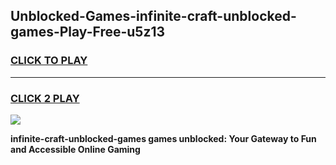 
## Unblocked-Games-infinite-craft-unblocked-games-Play-Free-u5z13
<h3>
<a href="https://premium76.site?title=infinite-craft-unblocked-games&ref=10A">CLICK TO PLAY</a></h3>
<hr>

<h3>
<a href="https://premium76.site?title=infinite-craft-unblocked-games&ref=10A">CLICK 2 PLAY</a>
  
</h3>

<a href="https://premium76.site?title=infinite-craft-unblocked-games&ref=10A"><img src="https://clearcache.store/games.png"></a>


**infinite-craft-unblocked-games games unblocked: Your Gateway to Fun and Accessible Online Gaming**
